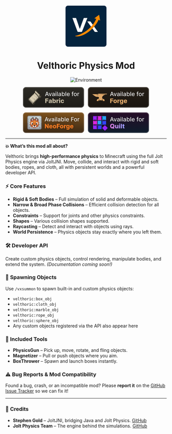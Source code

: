 <p align="center">
  <img src="./assets/velthoric_icon.png" alt="Velthoric Icon" width="128" height="128">
</p>

<h1 align="center">Velthoric Physics Mod</h1>

<p align="center">
  <img src="https://img.shields.io/badge/Environment-Client%20%26%20Server-blue" alt="Environment">
</p>

<div align="center" style="display: flex; justify-content: center; flex-wrap: wrap; gap: 12px;">
  <a href="https://fabricmc.net/"><img src="./assets/fabric_badge.png" alt="Fabric"></a>
  <a href="https://files.minecraftforge.net/"><img src="./assets/forge_badge.png" alt="Forge"></a>
  <a href="https://neoforged.net/"><img src="./assets/neoforge_badge.png" alt="NeoForge"></a>
  <a href="https://quiltmc.org/"><img src="./assets/quilt_badge.png" alt="Quilt"></a>
</div>


---

**💥 What’s this mod all about?**

Velthoric brings **high-performance physics** to Minecraft using the full Jolt Physics engine via JoltJNI. Move, collide, and interact with rigid and soft bodies, ropes, and cloth, all with persistent worlds and a powerful developer API.

### ⚡ **Core Features**

* **Rigid & Soft Bodies** – Full simulation of solid and deformable objects.
* **Narrow & Broad Phase Collisions** – Efficient collision detection for all objects.
* **Constraints** – Support for joints and other physics constraints.
* **Shapes** – Various collision shapes supported.
* **Raycasting** – Detect and interact with objects using rays.
* **World Persistence** – Physics objects stay exactly where you left them.

### 🛠️ **Developer API**

Create custom physics objects, control rendering, manipulate bodies, and extend the system.
*(Documentation coming soon!)*

### 🎯 **Spawning Objects**

Use `/vxsummon` to spawn built-in and custom physics objects:

- `velthoric:box_obj`
- `velthoric:cloth_obj`
- `velthoric:marble_obj`
- `velthoric:rope_obj`
- `velthoric:sphere_obj`
- Any custom objects registered via the API also appear here


### 🔧 **Included Tools**

* **PhysicsGun** – Pick up, move, rotate, and fling objects.
* **Magnetizer** – Pull or push objects where you aim.
* **BoxThrower** – Spawn and launch boxes instantly.

### ⚠️ **Bug Reports & Mod Compatibility**

Found a bug, crash, or an incompatible mod? Please **report it** on the [GitHub Issue Tracker](https://github.com/xI-Mx-Ix/Velthoric/issues) so we can fix it!

---

### 🌟 **Credits**

* **Stephen Gold** – JoltJNI, bridging Java and Jolt Physics. [GitHub](https://github.com/stephengold/joltjni)
* **Jolt Physics Team** – The engine behind the simulations.  [GitHub](https://github.com/jrouwe/JoltPhysics)
